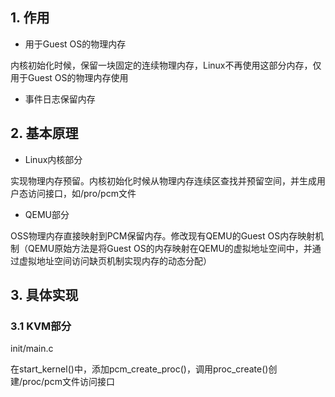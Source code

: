 ## 1. 作用

- 用于Guest OS的物理内存

内核初始化时候，保留一块固定的连续物理内存，Linux不再使用这部分内存，仅用于Guest OS的物理内存使用

- 事件日志保留内存

## 2. 基本原理

- Linux内核部分

实现物理内存预留。内核初始化时候从物理内存连续区查找并预留空间，并生成用户态访问接口，如/pro/pcm文件

- QEMU部分

OSS物理内存直接映射到PCM保留内存。修改现有QEMU的Guest OS内存映射机制（QEMU原始方法是将Guest OS的内存映射在QEMU的虚拟地址空间中，并通过虚拟地址空间访问缺页机制实现内存的动态分配）

## 3. 具体实现

### 3.1 KVM部分

init/main.c

在start\_kernel()中，添加pcm\_create\_proc()，调用proc\_create()创建/proc/pcm文件访问接口

